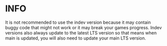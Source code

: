 # INFO
It is not recommended to use the indev version because it may contain buggy code that might not work or it may break your games progress.
Indev versions also always update to the latest LTS version so that means when main is updated, you will also need to update your main LTS version.
